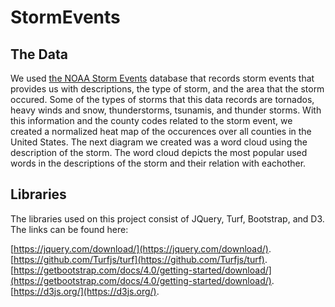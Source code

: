 # StormEvents

## The Data

We used [the NOAA Storm Events](https://www.ncdc.noaa.gov/stormevents/) database that records storm events that provides us with descriptions, the type of storm, and the area that the storm occured. Some of the types of storms that this data records are tornados, heavy winds and snow, thunderstorms, tsunamis, and thunder storms. With this information and the county codes related to the storm event, we created a normalized heat map of the occurences over all counties in the United States. The next diagram we created was a word cloud using the description of the storm. The word cloud depicts the most popular used words in the descriptions of the storm and their relation with eachother.

## Libraries

The libraries used on this project consist of JQuery, Turf, Bootstrap, and D3. The links can be found here:

[https://jquery.com/download/](https://jquery.com/download/).
[https://github.com/Turfjs/turf](https://github.com/Turfjs/turf).
[https://getbootstrap.com/docs/4.0/getting-started/download/](https://getbootstrap.com/docs/4.0/getting-started/download/).
[https://d3js.org/](https://d3js.org/).
